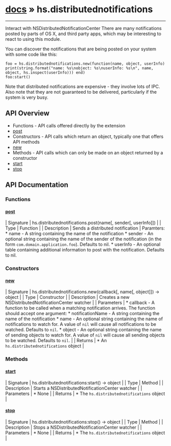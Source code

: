 # [docs](index.md) » hs.distributednotifications
---

Interact with NSDistributedNotificationCenter
There are many notifications posted by parts of OS X, and third party apps, which may be interesting to react to using this module.

You can discover the notifications that are being posted on your system with some code like this:
```
foo = hs.distributednotifications.new(function(name, object, userInfo) print(string.format("name: %s\nobject: %s\nuserInfo: %s\n", name, object, hs.inspect(userInfo))) end)
foo:start()
```

Note that distributed notifications are expensive - they involve lots of IPC. Also note that they are not guaranteed to be delivered, particularly if the system is very busy.

## API Overview
* Functions - API calls offered directly by the extension
* [post](#post)
* Constructors - API calls which return an object, typically one that offers API methods
* [new](#new)
* Methods - API calls which can only be made on an object returned by a constructor
* [start](#start)
* [stop](#stop)

## API Documentation

### Functions

#### [post](#post)
| Signature   | hs.distributednotifications.post(name[, sender[, userInfo]])  |
| Type        | Function |
| Description | Sends a distributed notification |
  Paramters:
     * name - A string containing the name of the notification
     * sender - An optional string containing the name of the sender of the notification (in the form `com.domain.application.foo`). Defaults to nil.
     * userInfo - An optional table containing additional information to post with the notification. Defaults to nil.

### Constructors

#### [new](#new)
| Signature   | hs.distributednotifications.new(callback[, name[, object]]) -> object  |
| Type        | Constructor |
| Description | Creates a new NSDistributedNotificationCenter watcher |
| Parameters |  * callback - A function to be called when a matching notification arrives. The function should accept one argument:  * notificationName - A string containing the name of the notification * name - An optional string containing the name of notifications to watch for. A value of `nil` will cause all notifications to be watched. Defaults to `nil`. * object - An optional string containing the name of sending objects to watch for. A value of `nil` will cause all sending objects to be watched. Defaults to `nil`. | | Returns |  * An `hs.distributednotifications` object | 
### Methods

#### [start](#start)
| Signature   | hs.distributednotifications:start() -> object  |
| Type        | Method |
| Description | Starts a NSDistributedNotificationCenter watcher |
| Parameters |  * None | | Returns |  * The `hs.distributednotifications` object | 
#### [stop](#stop)
| Signature   | hs.distributednotifications:stop() -> object  |
| Type        | Method |
| Description | Stops a NSDistributedNotificationCenter watcher |
| Parameters |  * None | | Returns |  * The `hs.distributednotifications` object | 